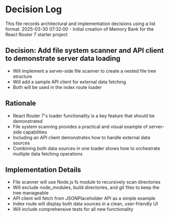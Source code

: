 # Decision Log

This file records architectural and implementation decisions using a list format.
2025-03-30 07:32:00 - Initial creation of Memory Bank for the React Router 7 starter project

## Decision: Add file system scanner and API client to demonstrate server data loading

* Will implement a server-side file scanner to create a nested file tree structure
* Will add a sample API client for external data fetching
* Both will be used in the index route loader

## Rationale

* React Router 7's loader functionality is a key feature that should be demonstrated
* File system scanning provides a practical and visual example of server-side capabilities
* Including an API client demonstrates how to handle external data sources
* Combining both data sources in one loader shows how to orchestrate multiple data fetching operations

## Implementation Details

* File scanner will use Node.js fs module to recursively scan directories
* Will exclude node_modules, build directories, and git files to keep the tree manageable
* API client will fetch from JSONPlaceholder API as a simple example
* Index route will display both data sources in a clean, user-friendly UI
* Will include comprehensive tests for all new functionality